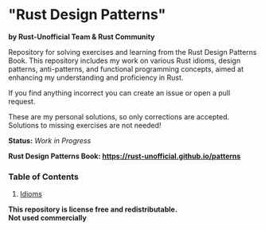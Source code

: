 # "Rust Design Patterns"
**by Rust-Unofficial Team & Rust Community**<br>

Repository for solving exercises and learning from the Rust Design Patterns Book.
This repository includes my work on various Rust idioms, design patterns, anti-patterns,
and functional programming concepts, aimed at enhancing my understanding and proficiency in Rust.<br>

If you find anything incorrect you can create an issue or open a pull request.<br>

These are my personal solutions, so only corrections are accepted. Solutions to missing exercises are not needed! <br>

**Status:** *Work in Progress*

**Rust Design Patterns Book: https://rust-unofficial.github.io/patterns**

### Table of Contents
1. [Idioms](./01-Idioms)

**This repository is license free and redistributable.** <br>
**Not used commercially**